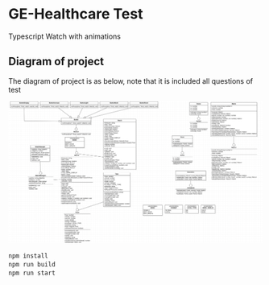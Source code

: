 # GE-Healthcare Test
Typescript Watch with animations

## Diagram of project
The diagram of project is as below, note that it is included all questions of test

![Alt text](./UML.png)

```javascript
npm install
npm run build
npm run start
```
